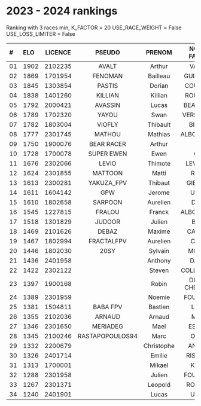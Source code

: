 # 2023 - 2024 rankings
Ranking with 3 races min, K_FACTOR = 20 USE_RACE_WEIGHT = False USE_LOSS_LIMITER = False


|#|ELO|LICENCE|PSEUDO|PRENOM|NOM DE FAMILLE|
|:-|:-|:-:|:-:|:-:|:-:|
|01|1902|2102235|AVALT|Arthur|VALTIER|
|02|1869|1701954|FENOMAN|Bailleau|GUILLAUME|
|03|1845|1303854|PASTIS|Dorian|COUAILLES|
|04|1838|1401260|KILLIAN|Killian|ROUSSEAU|
|05|1792|2000421|AVASSIN|Lucas|BEAUDOUIN|
|06|1789|1702320|YAYOU|Swan|VERSMISSEN|
|07|1782|1803004|VIOFLY|Thibault|BILLARD|
|08|1777|2301745|MATHOU|Mathias|ALBORGHETTI|
|09|1750|1900076|BEAR RACER|Arthur|POLI|
|10|1728|1700078|SUPER EWEN|Ewen|GOIN|
|11|1676|2302066|LEVIO|Thimote|LEVIONAIS|
|12|1624|2301855|MATTOON|Matti|ROCHE|
|13|1613|2300281|YAKUZA_FPV|Thibaut|GIETHLEN|
|14|1611|1604142|GPW|Jerome|ULRICH|
|15|1610|1802658|SARPOON|Aurelien|DUVAL|
|16|1545|1227815|FRALOU|Franck|ALBORGHETTI|
|17|1518|1301829|JUDOOR|Julien|BARRE|
|18|1469|2101626|DEBAZ|Maxime|CAVICCHI|
|19|1467|1802994|FRACTALFPV|Aurelien|CAMPS|
|20|1446|1802030|20SY|Sylvain|MOGENY|
|21|1436|2401958||Anthony|DANIAU|
|22|1422|2302122||Steven|COLLONGUES|
|23|1397|1900168||Robin|DUBUT-CHEVILLON|
|24|1389|2301959||Noemie|FOUCHERIQ|
|25|1381|1504811|BABA FPV|Bastien|LEDUC|
|26|1355|2102036|ARNAUD|Arnaud|MORIN|
|27|1346|2301650|MERIADEG|Mael|ESTABLE|
|28|1345|2100246|RASTAPOPOULOS94|Marc|ONZON|
|29|1332|2200679||Christophe|ANTOINE|
|30|1326|2401714||Emilie|RISCHARD|
|31|1313|1700001||Mikael|KLAINE|
|32|1288|2301958||Julien|FOUCHERIQ|
|33|1267|2301371||Leopold|ROUGERIE|
|34|1240|2401901||Lucas|ULRICH|
